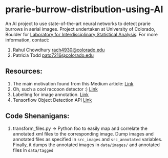 # prarie-burrow-distribution-using-AI
An AI project to use state-of-the-art neural networks to detect prarie burrows in aerial images. Project undertaken at University of Colorado, Boulder for [Laboratory for Interdisciplinary Statistical Analysis](https://www.colorado.edu/lab/lisa/). For more information, contact:
1. Rahul Chowdhury <rach4930@colorado.edu>
2. Patricia Todd <pato7216@colorado.edu>
 



## Resources:

1. The main motivation found from this Medium article: [Link](https://towardsdatascience.com/creating-your-own-object-detector-ad69dda69c85)
2. Oh, such a cool raccoon detector :) [Link](https://github.com/datitran/raccoon_dataset) 
3. LabelImg for image annotation. [Link](https://github.com/tzutalin/labelImg)
4. Tensorflow Object Detection API [Link](https://github.com/tensorflow/models/tree/master/research/object_detection)



## Code Shenanigans:

1. transform_files.py -> Python foo to easily map and correlate the annotated xml files to the corresponding image. Dump images and annotated files as specified in `src_images` and `src_annotated` variables. Finally, it dumps the annotated images in `data/images/` and annotated files in `data/tagged` 
